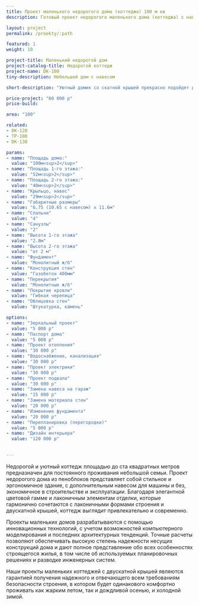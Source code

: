```yaml
---
title: Проект маленького недорогого дома (коттеджа) 100 м кв
description: Готовый проект недорогого маленького дома (коттеджа) с навесом, из кирпича, газобетона или пеноблоков. Площадь&#58; 100 м.кв.

layout: project
permalink: /proekty/:path

featured: 1
weight: 10

project-title: Маленький недорогой дом
project-catalog-title: Недорогой коттедж
project-name: DK-100
tiny-description: Небольшой дом с навесом

short-description: "Уютный домик со скатной крышей прекрасно подойдет для небольшой семьи с детьми. Это экономный вариант для узкого или небольшого участка. Может быть выполнен в двух вариантах – с навесом для машины или без него. Его ширина без парковки составляет лишь 6,8 метров! Этот маленький дом из пеноблоков облицован штукатуркой и камнем. Его компактная планировка вмещает все необходимые помещения для Вашего комфорта. А кухня, совмещенная с гостиной это большое пространство, где будет собираться вся семья."

price-project: "60 000 р"
price-build:

area: "100"

related:
- DK-120
- TP-100
- DK-130

params:
- name: "Площадь дома:"
  value: "100м<sup>2</sup>"
- name: "Площадь 1-го этажа:"
  value: "52м<sup>2</sup>"
- name: "Площадь 2-го этажа:"
  value: "48м<sup>2</sup>"
- name: "Крыльцо, навес"
  value: "29м<sup>2</sup>"
- name: "Габаритные размеры"
  value: "6.75 (10.65 с навесом) x 11.6м"
- name: "Спальни"
  value: "4"
- name: "Санузлы"
  value: "2"
- name: "Высота 1-го этажа"
  value: "2.8м"
- name: "Высота 2-го этажа"
  value: "от 2 м"
- name: "Фундамент"
  value: "Монолитный ж/б"
- name: "Конструкция стен"
  value: "Газобетон 400мм"
- name: "Перекрытия"
  value: "Монолитные ж/б"
- name: "Покрытие кровли"
  value: "Гибкая черепица"
- name: "Облицовка стен"
  value: "Штукатурка, камень"

options:
- name: "Зеркальный проект"
  value: "5 000 р"
- name: "Паспорт дома"
  value: "5 000 р"
- name: "Проект отопления"
  value: "30 000 р"
- name: "Водоснабжение, канализация"
  value: "30 000 р"
- name: "Проект электрики"
  value: "30 000 р"
- name: "Проект подвала"
  value: "30 000 р"
- name: "Замена навеса на гараж"
  value: "15 000 р"
- name: "Замена материала стен"
  value: "20 000 р"
- name: "Изменение фундамента"
  value: "20 000 р"
- name: "Перепланировка (перегородки)"
  value: "5 000 р"
- name: "Дизайн интерьера"
  value: "120 000 р"

  
---
```

Недорогой и уютный коттедж площадью до ста квадратных метров предназначен для постоянного проживания небольшой семьи. Проект недорогого дома из пеноблоков представляет собой стильное и эргономичное здание, с дополнительным навесом для машины и без, экономичное в строительстве и эксплуатации. Благодаря элегантной цветовой гамме и лаконичным элементам отделки, которые гармонично сочетаются с лаконичными формами строения и двускатной крышей, коттедж выглядит привлекательно и современно.

Проекты маленьких домов разрабатываются с помощью инновационных технологий, с учетом возможностей компьютерного моделирования и последних архитектурных тенденций. Точные расчеты позволяют обеспечивать высокую степень надежности несущих конструкций дома и дают полное представление обо всех особенностях строящегося жилья, в том числе об используемых планировочных решениях и разводке инженерных систем.

Наши проекты маленьких коттеджей с двускатной крышей являются гарантией получения надежного и отвечающего всем требованиям безопасности строения, в котором будет одинакового комфортно проживать как жарким летом, так и дождливой осенью, и холодной зимой.